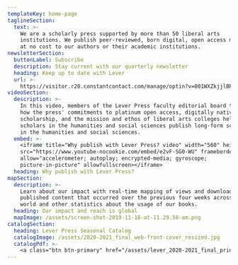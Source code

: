 ```yaml
---
templateKey: home-page
taglineSection:
  text: >-
    We are a scholarly press supported by more than 50 liberal arts
    institutions. We publish peer-reviewed, born digital, open access monographs
    at no cost to our authors or their academic institutions.
newsletterSection:
  buttonLabel: Subscribe
  description: Stay current with our quarterly newsletter
  heading: Keep up to date with Lever
  url: >-
    https://visitor.r20.constantcontact.com/manage/optin?v=001WXZkjjlBP1ZO4vWwIA9HU80CKVVKX-DWmCItOAZxMlaI6uN2m3u7Ni8ELHYeO4PkjOocQfUTRPY390FT7lD5ykY3B-6NcZU3GXwUKc1ZRYc%3D
videoSection:
  description: >-
    In this video, members of the Lever Press faculty editorial board talk about
    how the press' commitments to platinum open access, digitally native
    scholarship, and the mission and ethos of liberal arts colleges help
    scholars in the humanities and social sciences publish long-form scholarship
    in the humanities and social sciences.
  embed: >-
    <iframe title="Why publish with Lever Press? video" width="560" height="315"
    src="https://www.youtube-nocookie.com/embed/e2vF-SG0-WU" frameborder="0"
    allow="accelerometer; autoplay; encrypted-media; gyroscope;
    picture-in-picture" allowfullscreen></iframe>
  heading: Why publish with Lever Press?
mapSection:
  description: >-
    Learn about our impact with real-time mapping of views and downloads of our
    published content that occurred over the previous four weeks across the
    world and other statistics about the usage of our books.
  heading: Our impact and reach is global
  mapImage: /assets/screen-shot-2019-11-18-at-11.29.58-am.png
catalogSection:
  heading: Lever Press Seasonal Catalog
  catalogImage: /assets/2020-2021_final_web-front-cover_resized.jpg
  catalogPdf: >-
    <a class="btn btn-primary" href="/assets/lever_2020-2021_final_print-1.pdf">Explore our Catalog</a>
---
```


